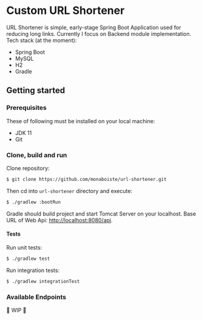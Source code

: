 
# Custom URL Shortener  
URL Shortener is simple, early-stage Spring Boot Application used for reducing long links. Currently I focus on Backend module implementation.  
Tech stack (at the moment):  
 * Spring Boot
 * MySQL
 * H2
 * Gradle  

## Getting started
### Prerequisites
These of following must be installed on your local machine:  
 * JDK 11  
 * Git  

### Clone, build and run
Clone repository:  
```sh
$ git clone https://github.com/monaboiste/url-shortener.git
```  

Then cd into ``url-shortener`` directory and execute:  
```sh
$ ./gradlew :bootRun
```  
Gradle should build project and start Tomcat Server on your localhost. Base URL of Web Api: [http://localhost:8080/api](http://localhost:8080/api).
  
#### Tests
Run unit tests:
```sh
$ ./gradlew test
```  
Run integration tests:
```sh
$ ./gradlew integrationTest
```  
### Available Endpoints
🚧 WIP 🚧